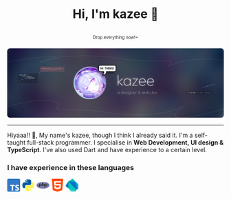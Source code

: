 # <p align="center">Hi, I'm kazee 🌸</p>
<p align="center"><sub><sup>Drop everything now!~</sup></sub></p>

![...](https://raw.githubusercontent.com/00kazee/00kazee/refs/heads/main/dokoo.png)

---

Hiyaaa!! 👋, My name's kazee, though I think I already said it. I'm a self-taught full-stack programmer. I specialise in **Web Development, UI design & TypeScript**. I've also used Dart and have experience to a certain level.

### I have experience in these languages
<img src="ts.png" alt="TypeScript" width="30"/>
<img src="python.webp" alt="Python" width="30"/>
<img src="php.png" alt="PHP" width="30"/>
<img src="html.png" alt="HTML" width="30"/>
<img src="dart.png" alt="Dart" width="30"/>
